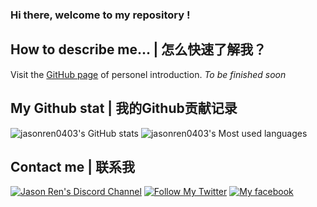 ### Hi there, welcome to my repository !

<!--
**jasonren0403/jasonren0403** is a ✨ _special_ ✨ repository because its `README.md` (this file) appears on your GitHub profile.

Here are some ideas to get you started:

- 🔭 I’m currently working on ...
- 🌱 I’m currently learning ...
- 👯 I’m looking to collaborate on ...
- 🤔 I’m looking for help with ...
- 💬 Ask me about ...
- 📫 How to reach me: ...
- 😄 Pronouns: ...
- ⚡ Fun fact: ...
-->

## How to describe me... | 怎么快速了解我？

Visit the [GitHub page](https://jasonren0403.github.io/jasonren0403/other) of personel introduction. _To be finished soon_

## My Github stat | 我的Github贡献记录
<!--https://github.com/anuraghazra/github-readme-stats/blob/master/docs/readme_cn.md#GitHub-%E7%BB%9F%E8%AE%A1%E5%8D%A1%E7%89%87-->

![jasonren0403's GitHub stats](https://github-readme-stats.vercel.app/api?username=jasonren0403&show_icons=true&theme=radical)
![jasonren0403's Most used languages](https://github-readme-stats.vercel.app/api/top-langs?username=jasonren0403&layout=compact&langs_count=5)

## Contact me | 联系我
[![Jason Ren's Discord Channel](https://img.shields.io/discord/801485173219655751)](https://discord.gg/s33UBWEPxb)
[![Follow My Twitter](https://img.shields.io/twitter/follow/theRealRev270?style=social)](https://twitter.com/theRealRev270)
[![My facebook](https://img.shields.io/badge/Facebook-white?logo=facebook)](https://www.facebook.com/renjason1999)
